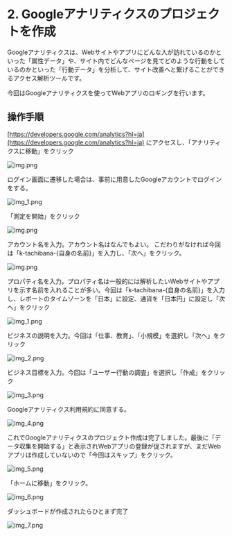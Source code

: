 # 2. Googleアナリティクスのプロジェクトを作成

Googleアナリティクスは、Webサイトやアプリにどんな人が訪れているのかといった「属性データ」や、サイト内でどんなページを見てどのような行動をしているのかといった「行動データ」を分析して、サイト改善へと繋げることができるアクセス解析ツールです。

今回はGoogleアナリティクスを使ってWebアプリのロギングを行います。

## 操作手順

[https://developers.google.com/analytics?hl=ja](https://developers.google.com/analytics?hl=ja) にアクセスし、「アナリティクスに移動」をクリック

![img.png](assets/img.png)

ログイン画面に遷移した場合は、事前に用意したGoogleアカウントでログインをする。

![img_1.png](assets/img_1.png)

「測定を開始」をクリック

![img.png](assets/sokutei.png)

アカウント名を入力。アカウント名はなんでもよい。 こだわりがなければ今回は「k-tachibana-{自身の名前}」を入力し、「次へ」をクリック。

![img.png](assets/img_0.png)

プロパティ名を入力。プロパティ名は一般的には解析したいWebサイトやアプリを示す名前を入れることが多い。今回は「k-tachibana-{自身の名前}」を入力し、レポートのタイムゾーンを「日本」に設定、通貨を「日本円」に設定し「次へ」をクリック

![img_1.png](assets/img_000.png)

ビジネスの説明を入力。今回は「仕事、教育」、「小規模」を選択し「次へ」をクリック

![img_2.png](assets/img_2.png)

ビジネス目標を入力。今回は「ユーザー行動の調査」を選択し「作成」をクリック

![img_3.png](assets/img_3.png)

Googleアナリティクス利用規約に同意する。

![img_4.png](assets/img_4.png)

これでGoogleアナリティクスのプロジェクト作成は完了しました。最後に「データ収集を開始する」と表示されWebアプリの登録が促されますが、まだWebアプリは作成していないので「今回はスキップ」をクリック。

![img_5.png](assets/img_5.png)

「ホームに移動」をクリック。

![img_6.png](assets/img_6.png)

ダッシュボードが作成されたらひとまず完了

![img_7.png](assets/img_7.png)